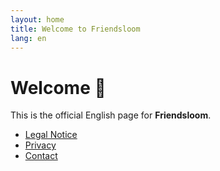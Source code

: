 ```yaml
---
layout: home
title: Welcome to Friendsloom
lang: en
---
```


# Welcome 👋

This is the official English page for **Friendsloom**.

- [Legal Notice](legal.html)
- [Privacy](privacy.html)
- [Contact](contact.html)
